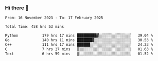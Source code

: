 ### Hi there 👋

<!--
**floyiac/floyiac** is a ✨ _special_ ✨ repository because its `README.md` (this file) appears on your GitHub profile.

Here are some ideas to get you started:

- 🔭 I’m currently working on ...
- 🌱 I’m currently learning ...
- 👯 I’m looking to collaborate on ...
- 🤔 I’m looking for help with ...
- 💬 Ask me about ...
- 📫 How to reach me: ...
- 😄 Pronouns: ...
- ⚡ Fun fact: ...
-->

<!--START_SECTION:waka-->

```txt
From: 16 November 2023 - To: 17 February 2025

Total Time: 458 hrs 53 mins

Python           179 hrs 17 mins █████████▓░░░░░░░░░░░░░░░   39.04 %
Go               140 hrs 11 mins ███████▓░░░░░░░░░░░░░░░░░   30.53 %
C++              111 hrs 17 mins ██████░░░░░░░░░░░░░░░░░░░   24.23 %
C                7 hrs 27 mins   ▒░░░░░░░░░░░░░░░░░░░░░░░░   01.63 %
Text             6 hrs 59 mins   ▒░░░░░░░░░░░░░░░░░░░░░░░░   01.52 %
```

<!--END_SECTION:waka-->
